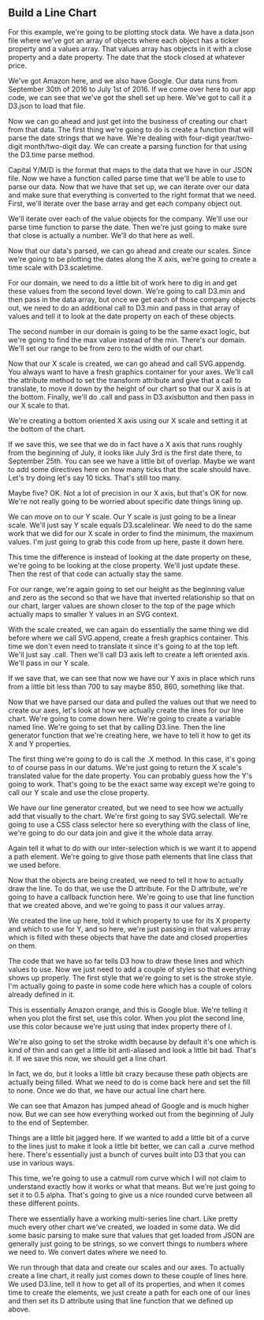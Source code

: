## Build a Line Chart

For this example, we're going to be plotting stock data. We have a data.json file where we've got an array of objects where each object has a ticker property and a values array. That values array has objects in it with a close property and a date property. The date that the stock closed at whatever price.

We've got Amazon here, and we also have Google. Our data runs from September 30th of 2016 to July 1st of 2016. If we come over here to our app code, we can see that we've got the shell set up here. We've got to call it a D3.json to load that file.

Now we can go ahead and just get into the business of creating our chart from that data. The first thing we're going to do is create a function that will parse the date strings that we have. We're dealing with four-digit year/two-digit month/two-digit day. We can create a parsing function for that using the D3.time parse method.

Capital Y/M/D is the format that maps to the data that we have in our JSON file. Now we have a function called parse time that we'll be able to use to parse our data. Now that we have that set up, we can iterate over our data and make sure that everything is converted to the right format that we need. First, we'll iterate over the base array and get each company object out.

We'll iterate over each of the value objects for the company. We'll use our parse time function to parse the date. Then we're just going to make sure that close is actually a number. We'll do that here as well.

Now that our data's parsed, we can go ahead and create our scales. Since we're going to be plotting the dates along the X axis, we're going to create a time scale with D3.scaletime.

For our domain, we need to do a little bit of work here to dig in and get these values from the second level down. We're going to call D3.min and then pass in the data array, but once we get each of those company objects out, we need to do an additional call to D3.min and pass in that array of values and tell it to look at the date property on each of these objects.

The second number in our domain is going to be the same exact logic, but we're going to find the max value instead of the min. There's our domain. We'll set our range to be from zero to the width of our chart.

Now that our X scale is created, we can go ahead and call SVG.appendg. You always want to have a fresh graphics container for your axes. We'll call the attribute method to set the transform attribute and give that a call to translate, to move it down by the height of our chart so that our X axis is at the bottom. Finally, we'll do .call and pass in D3.axisbutton and then pass in our X scale to that.

We're creating a bottom oriented X axis using our X scale and setting it at the bottom of the chart.

If we save this, we see that we do in fact have a X axis that runs roughly from the beginning of July, it looks like July 3rd is the first date there, to September 25th. You can see we have a little bit of overlap. Maybe we want to add some directives here on how many ticks that the scale should have. Let's try doing let's say 10 ticks. That's still too many.

Maybe five? OK. Not a lot of precision in our X axis, but that's OK for now. We're not really going to be worried about specific date things lining up.

We can move on to our Y scale. Our Y scale is just going to be a linear scale. We'll just say Y scale equals D3.scalelinear. We need to do the same work that we did for our X scale in order to find the minimum, the maximum values. I'm just going to grab this code from up here, paste it down here.

This time the difference is instead of looking at the date property on these, we're going to be looking at the close property. We'll just update these. Then the rest of that code can actually stay the same.

For our range, we're again going to set our height as the beginning value and zero as the second so that we have that inverted relationship so that on our chart, larger values are shown closer to the top of the page which actually maps to smaller Y values in an SVG context.

With the scale created, we can again do essentially the same thing we did before where we call SVG.append, create a fresh graphics container. This time we don't even need to translate it since it's going to at the top left. We'll just say .call. Then we'll call D3 axis left to create a left oriented axis. We'll pass in our Y scale.

If we save that, we can see that now we have our Y axis in place which runs from a little bit less than 700 to say maybe 850, 860, something like that.

Now that we have parsed our data and pulled the values out that we need to create our axes, let's look at how we actually create the lines for our line chart. We're going to come down here. We're going to create a variable named line. We're going to set that by calling D3.line. Then the line generator function that we're creating here, we have to tell it how to get its X and Y properties.

The first thing we're going to do is call the .X method. In this case, it's going to of course pass in our datums. We're just going to return the X scale's translated value for the date property. You can probably guess how the Y's going to work. That's going to be the exact same way except we're going to call our Y scale and use the close property.

We have our line generator created, but we need to see how we actually add that visually to the chart. We're first going to say SVG.selectall. We're going to use a CSS class selector here so everything with the class of line, we're going to do our data join and give it the whole data array.

Again tell it what to do with our inter-selection which is we want it to append a path element. We're going to give those path elements that line class that we used before.

Now that the objects are being created, we need to tell it how to actually draw the line. To do that, we use the D attribute. For the D attribute, we're going to have a callback function here. We're going to use that line function that we created above, and we're going to pass it our values array.

We created the line up here, told it which property to use for its X property and which to use for Y, and so here, we're just passing in that values array which is filled with these objects that have the date and closed properties on them.

The code that we have so far tells D3 how to draw these lines and which values to use. Now we just need to add a couple of styles so that everything shows up properly. The first style that we're going to set is the stroke style. I'm actually going to paste in some code here which has a couple of colors already defined in it.

This is essentially Amazon orange, and this is Google blue. We're telling it when you plot the first set, use this color. When you plot the second line, use this color because we're just using that index property there of I.

We're also going to set the stroke width because by default it's one which is kind of thin and can get a little bit anti-aliased and look a little bit bad. That's it. If we save this now, we should get a line chart.

In fact, we do, but it looks a little bit crazy because these path objects are actually being filled. What we need to do is come back here and set the fill to none. Once we do that, we have our actual line chart here.

We can see that Amazon has jumped ahead of Google and is much higher now. But we can see how everything worked out from the beginning of July to the end of September.

Things are a little bit jagged here. If we wanted to add a little bit of a curve to the lines just to make it look a little bit better, we can call a .curve method here. There's essentially just a bunch of curves built into D3 that you can use in various ways.

This time, we're going to use a catmull rom curve which I will not claim to understand exactly how it works or what that means. But we're just going to set it to 0.5 alpha. That's going to give us a nice rounded curve between all these different points.

There we essentially have a working multi-series line chart. Like pretty much every other chart we've created, we loaded in some data. We did some basic parsing to make sure that values that get loaded from JSON are generally just going to be strings, so we convert things to numbers where we need to. We convert dates where we need to.

We run through that data and create our scales and our axes. To actually create a line chart, it really just comes down to these couple of lines here. We used D3.line, tell it how to get all of its properties, and when it comes time to create the elements, we just create a path for each one of our lines and then set its D attribute using that line function that we defined up above.

